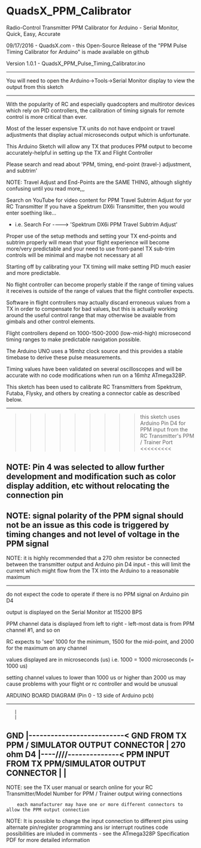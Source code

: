 # QuadsX_PPM_Calibrator
Radio-Control Transmitter PPM Calibrator for Arduino - Serial Monitor, Quick, Easy, Accurate

  09/17/2016 - QuadsX.com - this Open-Source Release of the "PPM Pulse Timing Calibrator for Arduino" is made available on github 
  
  Version 1.0.1 - QuadsX_PPM_Pulse_Timing_Calibrator.ino
  
  
  --------------
  
  You will need to open the Arduino->Tools->Serial Monitor display to view the output from this sketch
  
  --------------
  
  With the popularity of RC and especially quadcopters and multirotor devices which rely on PID controllers, the calibration of
  timing signals for remote control is more critical than ever.
  
  Most of the lesser expensive TX units do not have endpoint or travel adjustments that display actual microseconds output which is unfortunate.
  
  This Arduino Sketch will allow any TX that produces PPM output to become accurately-helpful in setting up the TX and Flight Controller
  
  Please search and read about 'PPM, timing, end-point (travel-) adjustment, and subtrim'
  
  NOTE:
     Travel Adjust and End-Points are the SAME THING, although slightly confusing until you read more,,,
     
  Search on YouTube for video content for PPM Travel Subtrim Adjust for yor RC Transmitter 
  If you have a Spektrum DX6i Transmitter, then you would enter soething like...
  
  - i.e. Search For ---->   'Spektrum DX6i PPM Travel Subtrim Adjust'
  
  Proper use of the setup methods and setting your TX end-points and subtrim properly will mean that your flight experience will become more/very predictable and your need to use
  front-panel TX sub-trim controls will be minimal and maybe not necessary at all
  
  Starting off by calibrating your TX timing will make setting PID much easier and more predictable.
  
  No flight controller can become properly stable if the range of timing values it receives is outside of the range of values that the flight 
  controller expects.
  
  Software in flight controllers may actually discard erroneous values from a TX in order to compensate for bad values, but this is actually
  working around the useful control range that may otherwise be avaiable from gimbals and other control elements.
  
  Flight controllers depend on 1000-1500-2000 (low-mid-high) microsecond timing ranges to make predictable navigation possible.
  
  The Arduino UNO uses a 16mhz clock source and this provides a stable timebase to derive these pulse measurements.
  
  Timing values have been validated on several oscilloscopes and will be accurate with no code modifications when run on a 16mhz ATmega328P.
  
  This sketch has been used to calibrate RC Transmitters from Spektrum, Futaba, Flysky, and others by creating a connector cable as described below.
  
  ---------------------------

  >>>>>>>>>   this sketch uses Arduino Pin D4 for PPM input from the RC Transmitter's PPM / Trainer Port   <<<<<<<<<
  
  NOTE: 
  Pin 4 was selected to allow further development and modification such as color display addition, etc without relocating the connection pin
  - 
  NOTE:
  signal polarity of the PPM signal should not be an issue as this code is triggered by timing changes and not level of voltage in the PPM signal
  -
  NOTE:
  it is highly recommended that a 270 ohm resistor be connected between the transmitter output and Arduino pin D4 input - this will limit the current 
  which might flow from the TX into the Arduino to a reasonable maximum

  ------------
  
  do not expect the code to operate if there is no PPM signal on Arduino pin D4
  
  output is displayed on the Serial Monitor at 115200 BPS
  
  PPM channel data is displayed from left to right - left-most data is from PPM channel #1, and so on
  
  RC expects to 'see' 1000 for the minimum, 1500 for the mid-point, and 2000 for the maximum on any channel
  
  values displayed are in microseconds (us) i.e. 1000 = 1000 microseconds (= 1000 us)
  
  setting channel values to lower than 1000 us or higher than 2000 us may cause problems with your flight or rc controller and would be unusual
  
  
  ARDUINO BOARD DIAGRAM (Pin 0 - 13 side of Arduino pcb)
  
  ------
       |
       |
   GND |--------------------------<   GND FROM TX PPM / SIMULATOR OUTPUT CONNECTOR 
       |     270 ohm
    D4 |----/\/\/\/\--------------<   PPM INPUT FROM TX PPM/SIMULATOR OUTPUT CONNECTOR
       |
       |
  ------
  
  NOTE: see the TX user manual or search online for your RC Transmitter/Model Number for PPM / Trainer output wiring connections
  
        each manufacturer may have one or more different connectors to allow the PPM output connection
        
  NOTE: It is possible to change the input connection to different pins using alternate pin/register programming ans isr interrupt routines
        code possibilities are inluded in comments - see the ATmega328P Specification PDF for more detailed information
